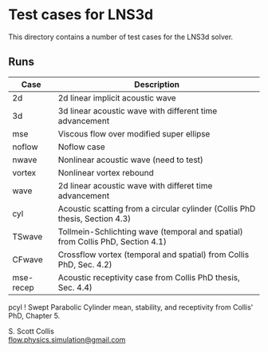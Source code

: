 # Test cases for LNS3d

This directory contains a number of test cases for the LNS3d solver.

## Runs

Case           |   Description
---------------|--------------------------------------------------
2d             |  2d linear implicit acoustic wave
3d             |  3d linear acoustic wave with different time advancement
mse            |  Viscous flow over modified super ellipse
noflow         |  Noflow case
nwave          |  Nonlinear acoustic wave (need to test)
vortex         |  Nonlinear vortex rebound
wave           |  2d linear acoustic wave with differet time advancement
cyl            |  Acoustic scatting from a circular cylinder (Collis PhD thesis, Section 4.3)
TSwave         |  Tollmein-Schlichting wave (temporal and spatial) from Collis PhD, Section 4.1)
CFwave         |  Crossflow vortex (temporal and spatial) from Collis PhD, Sec. 4.2)
mse-recep      |  Acoustic receptivity case from Collis PhD thesis, Sec. 4.4)
pcyl           !  Swept Parabolic Cylinder mean, stability, and receptivity from Collis' PhD, Chapter 5.

S. Scott Collis\
flow.physics.simulation@gmail.com
